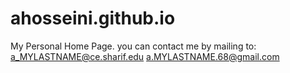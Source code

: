 # ahosseini.github.io
My  Personal Home Page.
you can contact me by mailing to:
	a_MYLASTNAME@ce.sharif.edu
	a.MYLASTNAME.68@gmail.com

